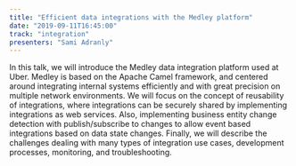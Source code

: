 ```yaml
---
title: "Efficient data integrations with the Medley platform"
date: "2019-09-11T16:45:00"
track: "integration"
presenters: "Sami Adranly"
---
```


In this talk, we will introduce the Medley data integration platform used at Uber. Medley is based on the Apache Camel framework, and centered around integrating internal systems efficiently and with great precision on multiple network environments. We will focus on the concept of reusability of integrations, where integrations can be securely shared by implementing integrations as web services. Also, implementing business entity change detection with publish/subscribe to changes to allow event based integrations based on data state changes. Finally, we will describe the challenges dealing with many types of integration use cases, development processes, monitoring, and troubleshooting.